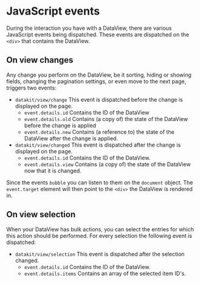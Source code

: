 # JavaScript events

During the interaction you have with a DataView, there are various JavaScript events being dispatched. These events are
dispatched on the `<div>` that contains the DataView.

## On view changes

Any change you perform on the DataView, be it sorting, hiding or showing fields, changing the pagination settings, or
even move to the next page, triggers two events:

- `datakit/view/change` This event is dispatched before the change is displayed on the page.
    - `event.details.id` Contains the ID of the DataView
    - `event.details.old` Contains (a copy of) the state of the DataView before the change is applied
    - `event.details.new` Contains (a reference to) the state of the DataView after the change is applied.
- `datakit/view/changed` This event is dispatched after the change is displayed on the page.
    - `event.details.id` Contains the ID of the DataView.
    - `event.details.view` Contains (a copy of) the state of the DataView now that it is changed.

Since the events `bubble` you can listen to them on the `document` object. The `event.target` element will then point
to the `<div>` the DataView is rendered in.

## On view selection

When your DataView has bulk actions, you can select the entries for which this action should be performed. For every
selection the following event is dispatched:

- `datakit/view/selection` This event is dispatched after the selection changed.
  - `event.details.id` Contains the ID of the DataView.
  - `event.details.items` Contains an array of the selected item ID's.
